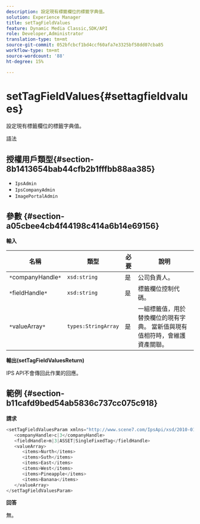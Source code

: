 ```yaml
---
description: 設定現有標籤欄位的標籤字典值。
solution: Experience Manager
title: setTagFieldValues
feature: Dynamic Media Classic,SDK/API
role: Developer,Administrator
translation-type: tm+mt
source-git-commit: 052bfcbcf1bd4ccf60afa7e3325bf58dd07cba85
workflow-type: tm+mt
source-wordcount: '88'
ht-degree: 15%

---
```



# setTagFieldValues{#settagfieldvalues}

設定現有標籤欄位的標籤字典值。

語法

## 授權用戶類型{#section-8b1413654bab44cfb2b1fffbb88aa385}

* `IpsAdmin`
* `IpsCompanyAdmin`
* `ImagePortalAdmin`

## 參數 {#section-a05cbee4cb4f44198c414a6b14e69156}

**輸入**

| 名稱 | 類型 | 必要 | 說明 |
|---|---|---|---|
| `*`companyHandle`*` | `xsd:string` | 是 | 公司負責人。 |
| `*`fieldHandle`*` | `xsd:string` | 是 | 標籤欄位控制代碼。 |
| `*`valueArray`*` | `types:StringArray` | 是 | 一組標籤值，用於替換欄位的現有字典。 當新值與現有值相符時，會維護資產關聯。 |

**輸出(setTagFieldValuesReturn)**

IPS API不會傳回此作業的回應。

## 範例 {#section-b11cafd9bed54ab5836c737cc075c918}

**請求**

```java
<setTagFieldValuesParam xmlns="http://www.scene7.com/IpsApi/xsd/2010-01-31">
   <companyHandle>c|3</companyHandle>
   <fieldHandle>m|3|ASSET|SingleFixedTag</fieldHandle>
   <valueArray>
      <items>Nurth</items>
      <items>Suth</items>
      <items>East</items>
      <items>West</items>
      <items>Pineapple</items>
      <items>Banana</items>
   </valueArray>
</setTagFieldValuesParam>
```

**回答**

無。
